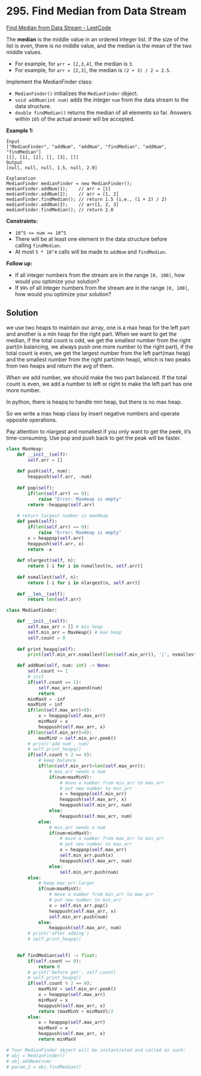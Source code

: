 # 295. Find Median from Data Stream

[Find Median from Data Stream - LeetCode](https://leetcode.com/problems/find-median-from-data-stream/)

The **median** is the middle value in an ordered integer list. If the size of the list is even, there is no middle value, and the median is the mean of the two middle values.

- For example, for `arr = [2,3,4]`, the median is `3`.
- For example, for `arr = [2,3]`, the median is `(2 + 3) / 2 = 2.5`.

Implement the MedianFinder class:

- `MedianFinder()` initializes the `MedianFinder` object.
- `void addNum(int num)` adds the integer `num` from the data stream to the data structure.
- `double findMedian()` returns the median of all elements so far. Answers within `105` of the actual answer will be accepted.

**Example 1:**

```
Input
["MedianFinder", "addNum", "addNum", "findMedian", "addNum", "findMedian"]
[[], [1], [2], [], [3], []]
Output
[null, null, null, 1.5, null, 2.0]

Explanation
MedianFinder medianFinder = new MedianFinder();
medianFinder.addNum(1);    // arr = [1]
medianFinder.addNum(2);    // arr = [1, 2]
medianFinder.findMedian(); // return 1.5 (i.e., (1 + 2) / 2)
medianFinder.addNum(3);    // arr[1, 2, 3]
medianFinder.findMedian(); // return 2.0

```

**Constraints:**

- `10^5 <= num <= 10^5`
- There will be at least one element in the data structure before calling `findMedian`.
- At most `5 * 10^4` calls will be made to `addNum` and `findMedian`.

**Follow up:**

- If all integer numbers from the stream are in the range `[0, 100]`, how would you optimize your solution?
- If `99%` of all integer numbers from the stream are in the range `[0, 100]`, how would you optimize your solution?

## Solution

we use two heaps to maintain our array, one is a max heap for the left part and another is a min heap for the right part. When we want to get the median, if the total count is odd, we get the smallest number from the right part(in balancing, we always push one more number to the right part), if the total count is even, we get the largest number from the left part(max heap) and the smallest number from the right part(min heap), which is two peaks from two heaps and return the avg of them.

When we add number, we should make the two part balanced. If the total count is even, we add a number to left or right to make the left part has one more number.

In python, there is heapq to handle min heap, but there is no max heap.

So we write a max heap class by insert negative numbers and operate opposite operations.

Pay attention to nlargest and nsmallest if you only want to get the peek, it’s time-consuming. Use pop and push back to get the peak will be faster.

```python
class MaxHeap:
    def __init__(self):
        self.arr = []
    
    def push(self, num):
        heappush(self.arr, -num)
    
    def pop(self):
        if(len(self.arr) == 0):
            raise "Error: MaxHeap is empty"
        return -heappop(self.arr)
    
    # return largest number in maxHeap
    def peek(self):
        if(len(self.arr) == 0):
            raise "Error: MaxHeap is empty"
        x = heappop(self.arr)
        heappush(self.arr, x)
        return -x
    
    def nlargest(self, n):
        return [-i for i in nsmallest(n, self.arr)]
    
    def nsmallest(self, n):
        return [-i for i in nlargest(n, self.arr)]
    
    def __len__(self):
        return len(self.arr)

class MedianFinder:

    def __init__(self):
        self.max_arr = [] # min heap
        self.min_arr = MaxHeap() # max heap
        self.count = 0
        
    def print_heapq(self):
        print(self.min_arr.nsmallest(len(self.min_arr)), '|', nsmallest(len(self.max_arr), self.max_arr))

    def addNum(self, num: int) -> None:
        self.count += 1
        # init
        if(self.count == 1):
            self.max_arr.append(num)
            return
        minMaxV = -inf
        maxMinV = inf
        if(len(self.max_arr)>0):
            x = heappop(self.max_arr)
            minMaxV = x
            heappush(self.max_arr, x)
        if(len(self.min_arr)>0):
            maxMinV = self.min_arr.peek()
        # print('add num', num)
        # self.print_heapq()
        if(self.count % 2 == 0):
            # keep balance
            if(len(self.min_arr)>len(self.max_arr)):
                # max_arr needs a num
                if(num<maxMinV):
                    # move a number from min_arr to max_arr
                    # put new number to min_arr
                    x = heappop(self.min_arr)
                    heappush(self.max_arr, x)
                    heappush(self.min_arr, num)
                else:
                    heappush(self.max_arr, num)
            else:
                # min_arr needs a num
                if(num>minMaxV):
                    # move a number from max_arr to min_arr
                    # put new number to max_arr
                    x = heappop(self.max_arr)
                    self.min_arr.push(x)
                    heappush(self.max_arr, num)
                else:
                    self.min_arr.push(num)
        else:
            # keep max_arr larger
            if(num<maxMinV):
                # move a number from min_arr to max_arr
                # put new number to min_arr
                x = self.min_arr.pop()
                heappush(self.max_arr, x)
                self.min_arr.push(num)
            else:
                heappush(self.max_arr, num)
        # print('after adding')
        # self.print_heapq()
        

    def findMedian(self) -> float:
        if(self.count == 0):
            return 0
        # print('before get', self.count)
        # self.print_heapq()
        if(self.count % 2 == 0):
            maxMinV = self.min_arr.peek()
            x = heappop(self.max_arr)
            minMaxV = x
            heappush(self.max_arr, x)
            return (maxMinV + minMaxV)/2
        else:
            x = heappop(self.max_arr)
            minMaxV = x
            heappush(self.max_arr, x)
            return minMaxV

# Your MedianFinder object will be instantiated and called as such:
# obj = MedianFinder()
# obj.addNum(num)
# param_2 = obj.findMedian()
```